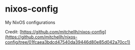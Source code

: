 # nixos-config
My NixOS configurations

Credit: [https://github.com/mitchellh/nixos-config](https://github.com/mitchellh/nixos-config/tree/01fcaea3bdcd47540da39446d80e85d042a70cc1)
